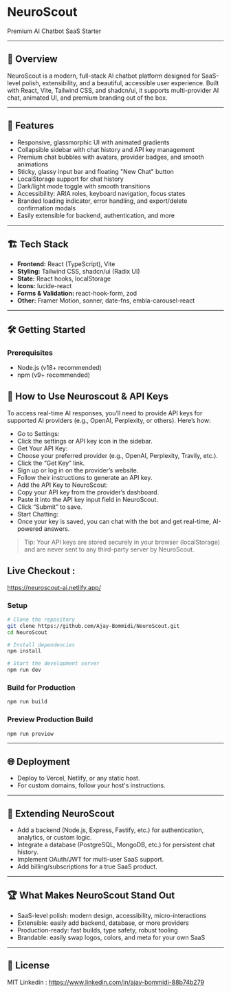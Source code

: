 # NeuroScout

Premium AI Chatbot SaaS Starter

---

## 🧠 Overview
NeuroScout is a modern, full-stack AI chatbot platform designed for SaaS-level polish, extensibility, and a beautiful, accessible user experience. Built with React, Vite, Tailwind CSS, and shadcn/ui, it supports multi-provider AI chat, animated UI, and premium branding out of the box.

---

## 🚀 Features
- Responsive, glassmorphic UI with animated gradients
- Collapsible sidebar with chat history and API key management
- Premium chat bubbles with avatars, provider badges, and smooth animations
- Sticky, glassy input bar and floating "New Chat" button
- LocalStorage support for chat history
- Dark/light mode toggle with smooth transitions
- Accessibility: ARIA roles, keyboard navigation, focus states
- Branded loading indicator, error handling, and export/delete confirmation modals
- Easily extensible for backend, authentication, and more

---

## 🏗️ Tech Stack
- **Frontend:** React (TypeScript), Vite
- **Styling:** Tailwind CSS, shadcn/ui (Radix UI)
- **State:** React hooks, localStorage
- **Icons:** lucide-react
- **Forms & Validation:** react-hook-form, zod
- **Other:** Framer Motion, sonner, date-fns, embla-carousel-react

---

## 🛠️ Getting Started

### Prerequisites
- Node.js (v18+ recommended)
- npm (v9+ recommended)

## 🔑 How to Use Neuroscout & API Keys
To access real-time AI responses, you’ll need to provide API keys for supported AI providers (e.g., OpenAI, Perplexity, or others). Here’s how:
- Go to Settings:
- Click the settings or API key icon in the sidebar.
- Get Your API Key:
- Choose your preferred provider (e.g., OpenAI, Perplexity, Travily, etc.).
- Click the “Get Key” link.
- Sign up or log in on the provider’s website.
- Follow their instructions to generate an API key.
- Add the API Key to NeuroScout:
- Copy your API key from the provider’s dashboard.
- Paste it into the API key input field in NeuroScout.
- Click “Submit” to save.
- Start Chatting:
- Once your key is saved, you can chat with the bot and get real-time, AI-powered answers.
> Tip: Your API keys are stored securely in your browser (localStorage) and are never sent to any third-party server by NeuroScout.

## Live Checkout :
https://neuroscout-ai.netlify.app/

### Setup
```sh
# Clone the repository
git clone https://github.com/Ajay-Bommidi/NeuroScout.git
cd NeuroScout

# Install dependencies
npm install

# Start the development server
npm run dev
```

### Build for Production
```sh
npm run build
```

### Preview Production Build
```sh
npm run preview
```

---

## 🌐 Deployment
- Deploy to Vercel, Netlify, or any static host.
- For custom domains, follow your host's instructions.

---

## 🧩 Extending NeuroScout
- Add a backend (Node.js, Express, Fastify, etc.) for authentication, analytics, or custom logic.
- Integrate a database (PostgreSQL, MongoDB, etc.) for persistent chat history.
- Implement OAuth/JWT for multi-user SaaS support.
- Add billing/subscriptions for a true SaaS product.

---

## 🏆 What Makes NeuroScout Stand Out
- SaaS-level polish: modern design, accessibility, micro-interactions
- Extensible: easily add backend, database, or more providers
- Production-ready: fast builds, type safety, robust tooling
- Brandable: easily swap logos, colors, and meta for your own SaaS

---

## 📄 License
MIT 
Linkedin : https://www.linkedin.com/in/ajay-bommidi-88b74b279
